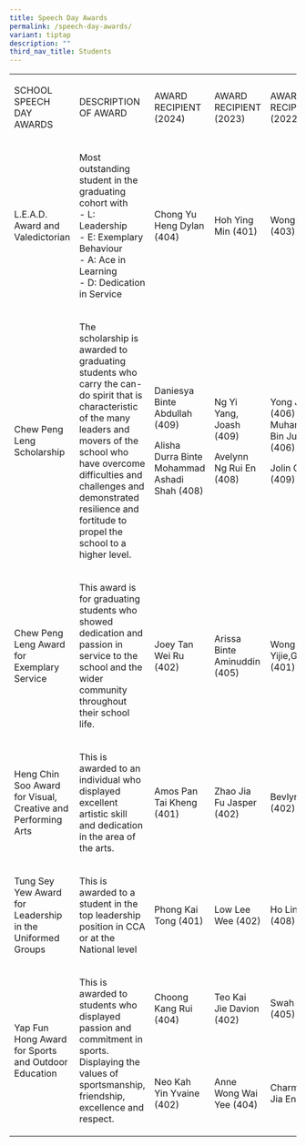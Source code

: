 ```yaml
---
title: Speech Day Awards
permalink: /speech-day-awards/
variant: tiptap
description: ""
third_nav_title: Students
---
```

<table style="minWidth: 125px">
<colgroup>
<col>
<col>
<col>
<col>
<col>
</colgroup>
<tbody>
<tr>
<td rowspan="1" colspan="1">
<p>SCHOOL SPEECH DAY AWARDS</p>
</td>
<td rowspan="1" colspan="1">
<p>DESCRIPTION OF AWARD</p>
</td>
<td rowspan="1" colspan="1">
<p>AWARD RECIPIENT (2024)</p>
</td>
<td rowspan="1" colspan="1">
<p>AWARD RECIPIENT (2023)</p>
</td>
<td rowspan="1" colspan="1">
<p>AWARD RECIPIENT (2022)</p>
</td>
</tr>
<tr>
<td rowspan="1" colspan="1">
<p>L.E.A.D. Award and Valedictorian</p>
</td>
<td rowspan="1" colspan="1">
<p>Most outstanding student in the graduating cohort with
<br>- L: Leadership
<br>- E: Exemplary Behaviour
<br>- A: Ace in Learning
<br>- D: Dedication in Service</p>
</td>
<td rowspan="1" colspan="1">
<p>Chong Yu Heng Dylan (404)</p>
</td>
<td rowspan="1" colspan="1">
<p>Hoh Ying Min (401)</p>
</td>
<td rowspan="1" colspan="1">
<p>Wong Yu Xin (403)</p>
</td>
</tr>
<tr>
<td rowspan="1" colspan="1">
<p>Chew Peng Leng Scholarship</p>
</td>
<td rowspan="1" colspan="1">
<p>The scholarship is awarded to graduating students who carry the can-do
spirit that is characteristic of the many leaders and movers of the school
who have overcome difficulties and challenges and demonstrated resilience
and fortitude to propel the school to a higher level.</p>
</td>
<td rowspan="1" colspan="1">
<p>Daniesya Binte Abdullah (409)</p>
<p>Alisha Durra Binte Mohammad Ashadi Shah (408)</p>
</td>
<td rowspan="1" colspan="1">
<p>Ng Yi Yang, Joash (409)</p>
<p>Avelynn Ng Rui En (408)</p>
</td>
<td rowspan="1" colspan="1">
<p>Yong Jun Jie (406)
<br>Muhammad Bin Jumadi (406)</p>
<p>Jolin Goh (409)</p>
</td>
</tr>
<tr>
<td rowspan="1" colspan="1">
<p>Chew Peng Leng Award for Exemplary Service</p>
</td>
<td rowspan="1" colspan="1">
<p>This award is for graduating students who showed dedication and passion
in service to the school and the wider community throughout their school
life.</p>
</td>
<td rowspan="1" colspan="1">
<p>Joey Tan Wei Ru (402)</p>
</td>
<td rowspan="1" colspan="1">
<p>Arissa Binte Aminuddin (405)</p>
</td>
<td rowspan="1" colspan="1">
<p>Wong Yijie,Gwenaelle (401)</p>
</td>
</tr>
<tr>
<td rowspan="1" colspan="1">
<p>Heng Chin Soo Award for Visual, Creative and Performing Arts</p>
</td>
<td rowspan="1" colspan="1">
<p>This is awarded to an individual who displayed excellent artistic skill
and dedication in the area of the arts.</p>
</td>
<td rowspan="1" colspan="1">
<p>Amos Pan Tai Kheng (401)</p>
</td>
<td rowspan="1" colspan="1">
<p>Zhao Jia Fu Jasper (402)</p>
</td>
<td rowspan="1" colspan="1">
<p>Bevlyn Yeo (402)</p>
</td>
</tr>
<tr>
<td rowspan="1" colspan="1">
<p>Tung Sey Yew Award for Leadership in the Uniformed Groups</p>
</td>
<td rowspan="1" colspan="1">
<p>This is awarded to a student in the top leadership position in CCA or
at the National level</p>
</td>
<td rowspan="1" colspan="1">
<p>Phong Kai Tong (401)</p>
</td>
<td rowspan="1" colspan="1">
<p>Low Lee Wee (402)</p>
</td>
<td rowspan="1" colspan="1">
<p>Ho Ling Fang (408)</p>
</td>
</tr>
<tr>
<td rowspan="2" colspan="1">
<p>Yap Fun Hong Award for Sports and Outdoor Education</p>
</td>
<td rowspan="2" colspan="1">
<p>This is awarded to students who displayed passion and commitment in sports.
Displaying the values of sportsmanship, friendship, excellence and respect.</p>
</td>
<td rowspan="1" colspan="1">
<p>Choong Kang Rui (404)</p>
</td>
<td rowspan="1" colspan="1">
<p>Teo Kai Jie Davion (402)</p>
</td>
<td rowspan="1" colspan="1">
<p>Swah Jian Yu (405)</p>
</td>
</tr>
<tr>
<td rowspan="1" colspan="1">
<p>Neo Kah Yin Yvaine (402)</p>
</td>
<td rowspan="1" colspan="1">
<p>Anne Wong Wai Yee (404)</p>
</td>
<td rowspan="1" colspan="1">
<p>Charmaine Toh Jia En (402)</p>
</td>
</tr>
</tbody>
</table>
<p></p>